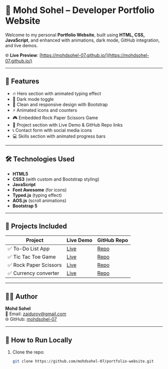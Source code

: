 # 💼 Mohd Sohel – Developer Portfolio Website

Welcome to my personal **Portfolio Website**, built using **HTML, CSS, JavaScript**, and enhanced with animations, dark mode, GitHub integration, and live demos.

🌐 **Live Preview**: [https://mohdsohel-07.github.io/](https://mohdsohel-07.github.io/)

---

## 📌 Features

- 🔥 Hero section with animated typing effect
- 🌙 Dark mode toggle
- 🎨 Clean and responsive design with Bootstrap
- ⚡ Animated icons and counters
- 🎮 Embedded Rock Paper Scissors Game
- 📂 Project section with Live Demo & GitHub Repo links
- 📞 Contact form with social media icons
- 💻 Skills section with animated progress bars

---

## 🛠️ Technologies Used

- **HTML5**
- **CSS3** (with custom and Bootstrap styling)
- **JavaScript**
- **Font Awesome** (for icons)
- **Typed.js** (typing effect)
- **AOS.js** (scroll animations)
- **Bootstrap 5**

---

## 📂 Projects Included

| Project               | Live Demo | GitHub Repo |
|-----------------------|-----------|-------------|
| ✅ To-Do List App      | [Live](https://mohdsohel-07.github.io/To-Dos/) | [Repo](https://github.com/mohdsohel-07/To-Dos) |
| ✅ Tic Tac Toe Game    | [Live](https://mohdsohel-07.github.io/Tic-Tac-Toe-Game/) | [Repo](https://github.com/mohdsohel-07/Tic-Tac-Toe-Game) |
| ✅ Rock Paper Scissors | [Live](https://mohdsohel-07.github.io/Rock-Paper-Scissors/) | [Repo](https://github.com/mohdsohel-07/Rock-Paper-Scissors) |
| ✅ Currency converter  | [Live](https://mohdsohel-07.github.io/currency-converter/) | [Repo](https://github.com/mohdsohel-07/currency-converter) |

---

## 👨‍💻 Author

**Mohd Sohel**  
📧 Email: [zaiduroy@gmail.com](mailto:zaiduroy@gmail.com)  
🌐 GitHub: [mohdsohel-07](https://github.com/mohdsohel-07)

---

## 🚀 How to Run Locally

1. Clone the repo:
   ```bash
   git clone https://github.com/mohdsohel-07/portfolio-website.git

